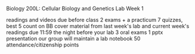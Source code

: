 Biology 200L: Cellular Biology and Genetics Lab
Week 1

readings and videos due before class
2 exams + a practicum
7 quizzes, best 5 count
	on BB
	cover material from last week's lab and current week's readings
	due 11:59 the night before your lab
3 oral exams
1 pptx presentation
our group will maintain a lab notebook
50 attendance/citizenship points